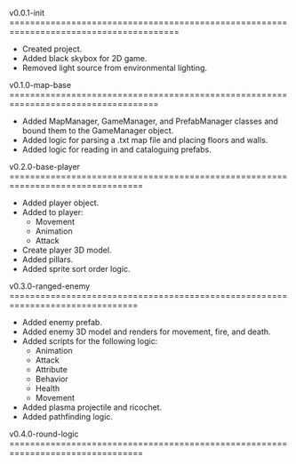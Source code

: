 v0.0.1-init =======================================================================================
- Created project.
- Added black skybox for 2D game.
- Removed light source from environmental lighting.

v0.1.0-map-base ===================================================================================
- Added MapManager, GameManager, and PrefabManager classes and bound them to the GameManager object.
- Added logic for parsing a .txt map file and placing floors and walls.
- Added logic for reading in and cataloguing prefabs.

v0.2.0-base-player ================================================================================
- Added player object.
- Added to player:
    - Movement
    - Animation
    - Attack
- Create player 3D model.
- Added pillars.
- Added sprite sort order logic.

v0.3.0-ranged-enemy ===============================================================================
- Added enemy prefab.
- Added enemy 3D model and renders for movement, fire, and death.
- Added scripts for the following logic:
    - Animation
    - Attack
    - Attribute
    - Behavior
    - Health
    - Movement
- Added plasma projectile and ricochet.
- Added pathfinding logic.

v0.4.0-round-logic ================================================================================